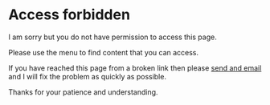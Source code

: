 # Access forbidden

I am sorry but you do not have permission to access this page.

Please use the menu to find content that you can access.

If you have reached this page from a broken link then please
[send and email](mailto:marcvanderkamp@gmail.com) and I will 
fix the problem as quickly as possible.

Thanks for your patience and understanding.

